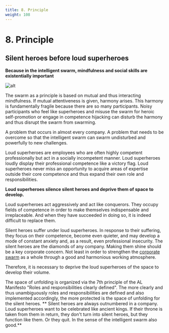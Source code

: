 ```yaml
---
title: 8. Principle
weight: 108
---
```


# 8. Principle

## Silent heroes before loud superheroes

**Because in the intelligent swarm, mindfulness and social skills are existentially important**

![alt](../images/8-principle-1800x1350-1-1024x768.webp)

The swarm as a principle is based on mutual and thus interacting mindfulness. If mutual attentiveness is given, harmony arises. This harmony is fundamentally fragile because there are so many participants. Noisy participants who feel like superheroes and misuse the swarm for heroic self-promotion or engage in competence hijacking can disturb the harmony and thus disrupt the swarm from swarming.

A problem that occurs in almost every company. A problem that needs to be overcome so that the intelligent swarm can swarm undisturbed and powerfully to new challenges.

Loud superheroes are employees who are often highly competent professionally but act in a socially incompetent manner. Loud superheroes loudly display their professional competence like a victory flag. Loud superheroes never miss an opportunity to acquire areas of expertise outside their core competence and thus expand their own role and responsibilities.

**Loud superheroes silence silent heroes and deprive them of space to develop.**

Loud superheroes act aggressively and act like conquerors. They occupy fields of competence in order to make themselves indispensable and irreplaceable. And when they have succeeded in doing so, it is indeed difficult to replace them.

Silent heroes suffer under loud superheroes. In response to their suffering, they focus on their competence, become even quieter, and may develop a mode of constant anxiety and, as a result, even professional insecurity. The silent heroes are the diamonds of any company. Making them shine should be a key corporate concern. Not least in order to strengthen the [corporate swarm](https://rosho.world/en/leadership/about-augmented-leadership/) as a whole through a good and harmonious working atmosphere.

Therefore, it is necessary to deprive the loud superheroes of the space to develop their volume.

The space of unfolding is organized via the 7th principle of the AL Manifesto "Roles and responsibilities clearly defined". The more clearly and thus unambiguously roles and responsibilities are defined and also implemented accordingly, the more protected is the space of unfolding for the silent heroes.
**
Silent heroes are always outnumbered in a company. Loud superheroes want to be celebrated like ancient kings. If their throne is taken from them in return, they don't turn into silent heroes, but they function like them. Or they quit. In the sense of the intelligent swarm also good.**
